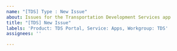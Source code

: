 ```yaml
---
name: "[TDS] Type : New Issue"
about: Issues for the Transportation Development Services app
title: "[TDS] New Issue"
labels: 'Product: TDS Portal, Service: Apps, Workgroup: TDS'
assignees: ''

---
```



